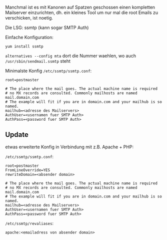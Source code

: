 <!-- 
.. title: SSMTP mit SMTP Authentication
.. slug: ssmtp-mit-smtp-authentication
.. date: 2014/02/18 11:44:55
.. tags: Admin, Centos, SMTP, SMTP Auth
.. link: 
.. description: 
.. type: text
-->

Manchmal ist es mit Kanonen auf Spatzen geschossen einen kompletten Mailserver einzurichten, dh. ein kleines Tool um nur mal die root Emails zu verschicken, ist noetig.

Die LSG: ssmtp (kann sogar SMTP Auth)

Einfache Konfiguration:

`yum install ssmtp`

`alternatives --config mta` dort die Nummer waehlen, wo auch `/usr/sbin/sendmail.ssmtp` steht

Minimalste Konfig `/etc/ssmtp/ssmtp.conf`:

	root=postmaster

	# The place where the mail goes. The actual machine name is required
	# no MX records are consulted. Commonly mailhosts are named mail.domain.com
	# The example will fit if you are in domain.com and your mailhub is so named.
	mailhub=<adresse des Mailservers>
	AuthUser=<usernamen fuer SMTP Auth>
	AuthPass=<password fuer SMTP Auth>

Update
---

etwas erweiterte Konfig in Verbindung mit z.B. Apache + PHP:

`/etc/ssmtp/ssmtp.conf`:

	root=postmaster
	FromLineOverride=YES
	rewriteDomain=<absender domain>

	# The place where the mail goes. The actual machine name is required
	# no MX records are consulted. Commonly mailhosts are named mail.domain.com
	# The example will fit if you are in domain.com and your mailhub is so named.
	mailhub=<adresse des Mailservers>
	AuthUser=<usernamen fuer SMTP Auth>
	AuthPass=<password fuer SMTP Auth>

`/etc/ssmtp/revaliases`:

	apache:<emailadress von absender domain>

